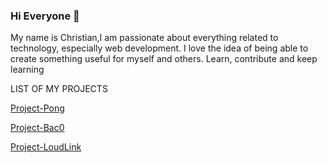 ### Hi Everyone 👋
My name is Christian,I am passionate about everything related to technology, especially web development. I love the idea of being able to create something useful for myself and others. Learn, contribute and keep learning

<!--
**FatChancho/FatChancho** is a ✨ _special_ ✨ repository because its `README.md` (this file) appears on your GitHub profile.
Here are some ideas to get you started:

- 🔭 I’m currently working on ...
- 🌱 I’m currently learning ...
- 👯 I’m looking to collaborate on ...
- 🤔 I’m looking for help with ...
- 💬 Ask me about ...
- 📫 How to reach me: ...
- 😄 Pronouns: ...
- ⚡ Fun fact: ...
-->

LIST OF MY PROJECTS

[Project-Pong](https://fatchancho.github.io/Pong/)

[Project-Bac0](https://baco-drinking-app.herokuapp.com/)

[Project-LoudLink](https://loudlink.herokuapp.com/)

